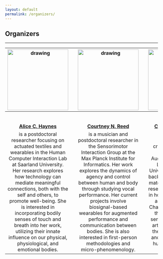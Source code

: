```yaml
---
layout: default
permalink: /organizers/
---
```


## Organizers
<hr />

|<img src="https://meaningfuldesign.github.io/docs/images/organizers/alice.png" alt="drawing" width="200"/>|<img width=70/>|<img src="https://meaningfuldesign.github.io/docs/images/organizers/courtney.png" alt="drawing" width="200"/>|<img width=70/>|<img src="https://meaningfuldesign.github.io/docs/images/organizers/charlotte.png" alt="drawing" width="200"/>|<img width=70/>|<img src="https://meaningfuldesign.github.io/docs/images/organizers/sophie.png" alt="drawing" width="200"/> |
| :---: | :---: | :---: | :---: |  :---: | :---: | :---: | 
|<img height=30/>|<img width=70/>|<img height=30/>|<img width=70/>|<img height=30/>|<img width=70/>|<img height=30/>|
|[**Alice C. Haynes**](https://www.alicehaynes.com/)|<img width=70/>|[**Courtney N. Reed**](http://courtneynreed.com)|<img width=70/>|[**Charlotte Nordmoen**](http://www.cnordmoen.com/)|<img width=70/>|[**Sophie Skach**](https://www.sophieskach.com/) |
|is a postdoctoral researcher focusing on actuated textiles and wearables in the Human Computer Interaction Lab at Saarland University. Her research explores how technology can mediate meaningful connections, both with the self and others, to promote well-being. She is interested in incorporating bodily senses of touch and breath into her work, utilizing their innate influence on our physical, physiological, and emotional bodies.|<img width=70/>| is a musician and postdoctoral researcher in the Sensorimotor Interaction Group at the Max Planck Institute for Informatics. Her work explores the dynamics of agency and control between human and body through studying vocal performance. Her current projects involve biosignal-based wearables for augmented performance and communication between bodies. She is also interested in first-person methodologies and micro-phenomenology.|<img width=70/>| is a designer, craftsperson, and PhD candidate in the Augmented Instruments Lab at Queen Mary University of London. Her background in textiles and materials craft shapes her research in materiality and in how technology shapes and affects our lives. Charlotte is curious about the impact of design, sensing technology, and artificial intelligence on the creative disciplines and what it means to be human in a digital age.|<img width=70/>| is a fashion designer and postdoctoral researcher in the Centre for Advanced Robotics at Queen Mary University of London. Her experience combines textiles, and tailoring with digital media, wearable technology, and behavioural science. Her research investigates how embedded textile sensors can be used in body-centric systems to study social interaction, establishing e-textiles as a new modality for social computing. |

<!-- Her work aims to stimulate discourse about the potential of fashion in wearable technology, establishing e-textiles as a new modality for social computing.| -->

<!-- [**Alice C. Haynes**](https://www.alicehaynes.com/) is a postdoctoral researcher focusing on actuated textiles and wearables in the Human Computer  
Interaction Lab at Saarland University, Germany. Her research explores ways in which technology can mediate  
meaningful connections, both with our selves and with others, to promote well-being. She is particularly interested in  
incorporating bodily senses of touch and breath into her work, motivated by their innate influence on our physical,  
physiological, and emotional bodies.

  
[**Courtney N. Reed**](http://courtneynreed.com) is a musician and postdoctoral researcher in the Sensorimotor Interaction Group at the Max  
Planck Institute for Informatics. Her work explores the dynamics of agency and control between human and body  
through studying vocal performance. Her current projects involve biosignal-based wearables for augmented performance  
and communication between bodies. She is also interested in first-person methodologies and micro-phenomenology.

  
[**Charlotte Nordmoen**](http://www.cnordmoen.com/) is a designer, craftsperson, and PhD candidate in the Augmented Instruments Lab at Queen  
Mary University of London. Her background in textiles and materials craft shapes her research in materiality and in  
how technology shapes and affects our lives. Charlotte is curious about the impact of design, sensing technology, and  
artificial intelligence on the creative disciplines and what it means to be human in a digital age.

  
[**Sophie Skach**](https://www.sophieskach.com/) is a fashion designer and postdoctoral researcher in the Centre for Advanced Robotics at Queen Mary  
University of London. Her experience combines fashion, textiles, and tailoring with digital media, wearable technology,  
and behavioural science. Her research investigates how embedded textile sensors can be used in body-centric systems  
to study social interaction through movement and touch interactions. Sophie’s work aims to stimulate discourse about  
the potential of fashion in wearable technology, establishing e-textiles as a new modality for social computing -->